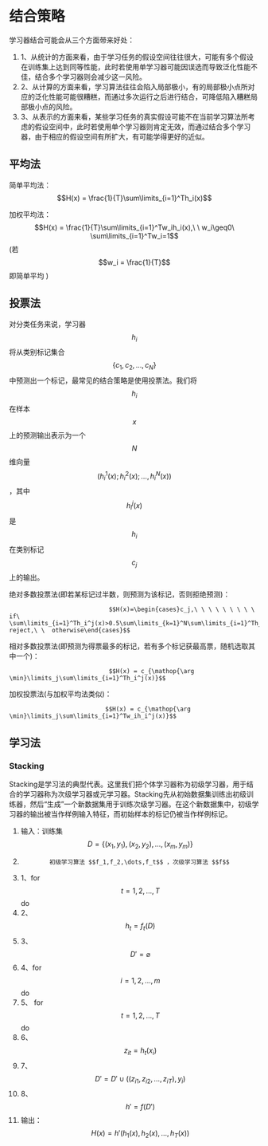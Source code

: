 # 结合策略

学习器结合可能会从三个方面带来好处：

1. 1、从统计的方面来看，由于学习任务的假设空间往往很大，可能有多个假设在训练集上达到同等性能，此时若使用单学习器可能因误选而导致泛化性能不佳，结合多个学习器则会减少这一风险。
2. 2、从计算的方面来看，学习算法往往会陷入局部极小，有的局部极小点所对应的泛化性能可能很糟糕，而通过多次运行之后进行结合，可降低陷入糟糕局部极小点的风险。
3. 3、从表示的方面来看，某些学习任务的真实假设可能不在当前学习算法所考虑的假设空间中，此时若使用单个学习器则肯定无效，而通过结合多个学习器，由于相应的假设空间有所扩大，有可能学得更好的近似。

## 平均法

简单平均法： $$H(x) = \frac{1}{T}\sum\limits_{i=1}^Th_i(x)$$ 

加权平均法： $$H(x) = \frac{1}{T}\sum\limits_{i=1}^Tw_ih_i(x),\ \ w_i\geq0\ \sum\limits_{i=1}^Tw_i=1$$ \(若 $$w_i = \frac{1}{T}$$即简单平均 \)

## 投票法

对分类任务来说，学习器 $$h_i$$ 将从类别标记集合 $$\{c_1,c_2,\dots,c_N\}$$ 中预测出一个标记，最常见的结合策略是使用投票法。我们将 $$h_i$$ 在样本 $$x$$ 上的预测输出表示为一个 $$N$$ 维向量$$(h_i^1(x);h_i^2(x);\dots,h_i^N(x))$$，其中 $$h_i^j(x)$$ 是 $$h_i$$ 在类别标记 $$c_j$$ 上的输出。

绝对多数投票法\(即若某标记过半数，则预测为该标记，否则拒绝预测\)：

                                $$H(x)=\begin{cases}c_j,\ \ \ \ \ \ \ \ \ if\ \sum\limits_{i=1}^Th_i^j(x)>0.5\sum\limits_{k=1}^N\sum\limits_{i=1}^Th_i^k(x)\\ reject,\ \  otherwise\end{cases}$$ 

相对多数投票法\(即预测为得票最多的标记，若有多个标记获最高票，随机选取其中一个\)：

                                $$H(x) = c_{\mathop{\arg \min}\limits_j\sum\limits_{i=1}^Th_i^j(x)}$$ 

加权投票法\(与加权平均法类似\)：

                               $$H(x) = c_{\mathop{\arg \min}\limits_j\sum\limits_{i=1}^Tw_ih_i^j(x)}$$ 

## 学习法

### Stacking

Stacking是学习法的典型代表。这里我们把个体学习器称为初级学习器，用于结合的学习器称为次级学习器或元学习器。Stacking先从初始数据集训练出初级训练器，然后“生成”一个新数据集用于训练次级学习器。在这个新数据集中，初级学习器的输出被当作样例输入特征，而初始样本的标记仍被当作样例标记。

1. 输入：训练集 $$D=\{(x_1,y_1),(x_2,y_2),\dots,(x_m,y_m)\}$$ 
2.             初级学习算法 $$f_1,f_2,\dots,f_t$$ ，次级学习算法 $$f$$ 
3. 1、for $$t = 1,2,\dots,T$$ do
4. 2、     $$h_t = f_t(D)$$ 
5. 3、$$D'=\varnothing$$ 
6. 4、for $$i = 1,2,\dots,m$$ do
7. 5、    for $$t = 1,2,\dots,T$$ do
8. 6、        $$z_{it} = h_t(x_i)$$ 
9. 7、    $$D'=D'\cup((z_{i1},z_{i2},\dots,z_{iT}),y_i)$$ 
10. 8、 $$h' = f(D')$$ 
11. 输出： $$H(x) = h'(h_1(x),h_2(x),\dots,h_T(x))$$ 



